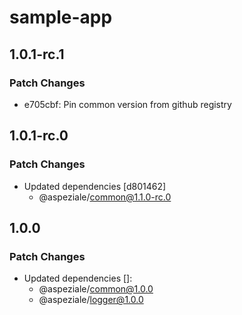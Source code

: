 # sample-app

## 1.0.1-rc.1

### Patch Changes

- e705cbf: Pin common version from github registry

## 1.0.1-rc.0

### Patch Changes

- Updated dependencies [d801462]
  - @aspeziale/common@1.1.0-rc.0

## 1.0.0

### Patch Changes

- Updated dependencies []:
  - @aspeziale/common@1.0.0
  - @aspeziale/logger@1.0.0
